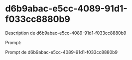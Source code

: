 # d6b9abac-e5cc-4089-91d1-f033cc8880b9

Description de d6b9abac-e5cc-4089-91d1-f033cc8880b9

Prompt:

Prompt de d6b9abac-e5cc-4089-91d1-f033cc8880b9